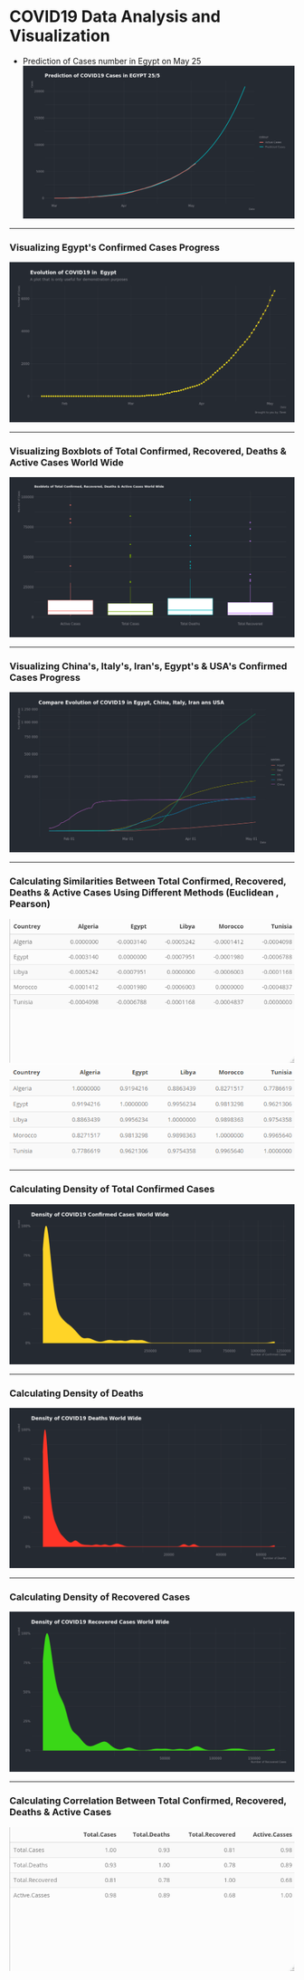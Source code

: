 # COVID19 Data Analysis and Visualization 




* Prediction of Cases number in Egypt on May 25
![](https://github.com/Dodger23/COVID-19-DATA-ANALYSIS/blob/master/images/Prediction%20of%20Egypt.png)


***

###   Visualizing Egypt's Confirmed Cases Progress 
![](https://github.com/Dodger23/COVID-19-DATA-ANALYSIS/blob/develop/images/Egypt%20Progress.png)

***

### Visualizing Boxblots of Total Confirmed, Recovered, Deaths & Active Cases World Wide 
![](https://github.com/Dodger23/COVID-19-DATA-ANALYSIS/blob/develop/images/BoxPlot.png)

***

### Visualizing China's, Italy's, Iran's, Egypt's & USA's Confirmed Cases Progress 
![](https://github.com/Dodger23/COVID-19-DATA-ANALYSIS/blob/develop/images/Compare.png)

***

### Calculating Similarities Between Total Confirmed, Recovered, Deaths & Active Cases Using Different Methods (Euclidean , Pearson)
![](https://github.com/Dodger23/COVID-19-DATA-ANALYSIS/blob/develop/images/Euclidean%20Similarity.png)
![](https://github.com/Dodger23/COVID-19-DATA-ANALYSIS/blob/develop/images/Pearson%20Similarity.png)

***

### Calculating Density of Total Confirmed Cases
![](https://github.com/Dodger23/COVID-19-DATA-ANALYSIS/blob/develop/images/Confirmed%20Cases%20Density.png)

***


### Calculating Density of Deaths
![](https://github.com/Dodger23/COVID-19-DATA-ANALYSIS/blob/master/images/Deaths%20Density.png)


***

### Calculating Density of Recovered Cases
![](https://github.com/Dodger23/COVID-19-DATA-ANALYSIS/blob/master/images/Recoverd%20Cases%20Density.png)

***

### Calculating Correlation Between Total Confirmed, Recovered, Deaths & Active Cases
![](https://github.com/Dodger23/COVID-19-DATA-ANALYSIS/blob/develop/images/Corrolation.png)


